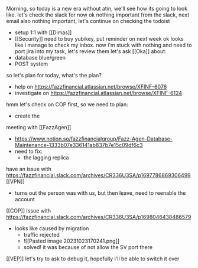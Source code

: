 Morning, so today is a new era without atin, we'll see how its going to look like.
let's check the slack for now
ok nothing important from the slack, next email
also nothing important, let's continue on checking the todoist
- setup 1:1 with [[Dimas]]
- [[Security]] need to buy yubikey, put reminder on next week
ok looks like i manage to check my inbox. now i'm stuck with nothing and need to port jira into my task, let's review them
let's ask [[Oka]] about:
- database blue/green
- POST system

so let's plan for today, what's the plan?
- help on https://fazzfinancial.atlassian.net/browse/XFINF-6076
- investigate on https://fazzfinancial.atlassian.net/browse/XFINF-6124

hmm let's check on COP first, so we need to plan:
- create the 

meeting with [[FazzAgen]]
- https://www.notion.so/fazzfinancialgroup/Fazz-Agen-Database-Maintenance-1333b07e336141ab837b7e15c09df6c3
- need to fix:
	- the lagging replica

have an issue with https://fazzfinancial.slack.com/archives/CR336U3SA/p1697786869306499 [[VPN]]
- turns out the person was with us, but then leave, need to reenable the account

[[COP]] Issue with https://fazzfinancial.slack.com/archives/CR336U3SA/p1698046438486579
- looks like caused by migration
	- traffic rejected
	- ![[Pasted image 20231023170241.png]]
	- solved! it was because of not allow the SV port there

[[VEP]] let's try to ask to debug it, hopefully i'll be able to switch it over